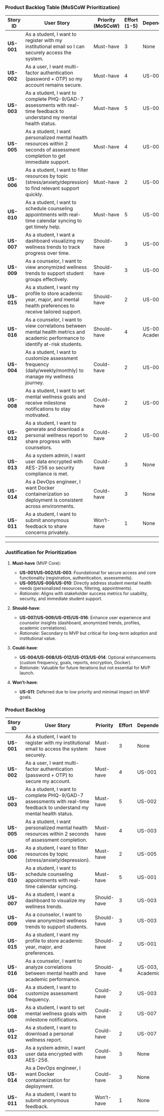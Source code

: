 ### Product Backlog Table (MoSCoW Prioritization)

| Story ID | User Story | Priority (MoSCoW) | Effort (1-5) | Dependencies |
|----------|-------------|-------------------|--------------|--------------|
| **US-001** | As a student, I want to register with my institutional email so I can securely access the system. | Must-have | 3 | None |
| **US-002** | As a user, I want multi-factor authentication (password + OTP) so my account remains secure. | Must-have | 4 | US-001 |
| **US-003** | As a student, I want to complete PHQ-9/GAD-7 assessments with real-time feedback to understand my mental health status. | Must-have | 5 | US-002 |
| **US-005** | As a student, I want personalized mental health resources within 2 seconds of assessment completion to get immediate support. | Must-have | 4 | US-003 |
| **US-006** | As a student, I want to filter resources by topic (stress/anxiety/depression) to find relevant support quickly. | Must-have | 2 | US-005 |
| **US-010** | As a student, I want to schedule counseling appointments with real-time calendar syncing to get timely help. | Must-have | 5 | US-001 |
| **US-007** | As a student, I want a dashboard visualizing my wellness trends to track progress over time. | Should-have | 3 | US-003 |
| **US-009** | As a counselor, I want to view anonymized wellness trends to support student groups effectively. | Should-have | 3 | US-003 |
| **US-015** | As a student, I want my profile to store academic year, major, and mental health preferences to receive tailored support. | Should-have | 2 | US-001 |
| **US-016** | As a counselor, I want to view correlations between mental health metrics and academic performance to identify at-risk students. | Should-have | 4 | US-003, Academic API |
| **US-004** | As a student, I want to customize assessment frequency (daily/weekly/monthly) to manage my wellness journey. | Could-have | 2 | US-003 |
| **US-008** | As a student, I want to set mental wellness goals and receive milestone notifications to stay motivated. | Could-have | 2 | US-007 |
| **US-012** | As a student, I want to generate and download a personal wellness report to share progress with counselors. | Could-have | 2 | US-007 |
| **US-013** | As a system admin, I want user data encrypted with AES-256 so security compliance is met. | Could-have | 3 | None |
| **US-014** | As a DevOps engineer, I want Docker containerization so deployment is consistent across environments. | Could-have | 3 | None |
| **US-011** | As a student, I want to submit anonymous feedback to share concerns privately. | Won’t-have | 1 | None |

---

### **Justification for Prioritization**  
1. **Must-have** (MVP Core):  
   - **US-001/US-002/US-003**: Foundational for secure access and core functionality (registration, authentication, assessments).  
   - **US-005/US-006/US-010**: Directly address student mental health needs (personalized resources, filtering, appointments).  
   - *Rationale*: Aligns with stakeholder success metrics for usability, security, and immediate student support.  

2. **Should-have**:  
   - **US-007/US-009/US-015/US-016**: Enhance user experience and counselor insights (dashboard, anonymized trends, profiles, academic correlations).  
   - *Rationale*: Secondary to MVP but critical for long-term adoption and institutional value.  

3. **Could-have**:  
   - **US-004/US-008/US-012/US-013/US-014**: Optional enhancements (custom frequency, goals, reports, encryption, Docker).  
   - *Rationale*: Valuable for future iterations but not essential for MVP launch.  

4. **Won’t-have**:  
   - **US-011**: Deferred due to low priority and minimal impact on MVP goals.
### Product Backlog  
| Story ID | User Story | Priority | Effort | Dependencies |  
|----------|-------------|----------|--------|--------------|  
| **US-001** | As a student, I want to register with my institutional email to access the system securely. | Must-have | 3 | None |  
| **US-002** | As a user, I want multi-factor authentication (password + OTP) to secure my account. | Must-have | 4 | US-001 |  
| **US-003** | As a student, I want to complete PHQ-9/GAD-7 assessments with real-time feedback to understand my mental health status. | Must-have | 5 | US-002 |  
| **US-005** | As a student, I want personalized mental health resources within 2 seconds of assessment completion. | Must-have | 4 | US-003 |  
| **US-006** | As a student, I want to filter resources by topic (stress/anxiety/depression). | Must-have | 2 | US-005 |  
| **US-010** | As a student, I want to schedule counseling appointments with real-time calendar syncing. | Must-have | 5 | US-001 |  
| **US-007** | As a student, I want a dashboard to visualize my wellness trends. | Should-have | 3 | US-003 |  
| **US-009** | As a counselor, I want to view anonymized wellness trends to support students. | Should-have | 3 | US-003 |  
| **US-015** | As a student, I want my profile to store academic year, major, and preferences. | Should-have | 2 | US-001 |  
| **US-016** | As a counselor, I want to analyze correlations between mental health and academic performance. | Should-have | 4 | US-003, Academic API |  
| **US-004** | As a student, I want to customize assessment frequency. | Could-have | 2 | US-003 |  
| **US-008** | As a student, I want to set mental wellness goals with milestone notifications. | Could-have | 2 | US-007 |  
| **US-012** | As a student, I want to download a personal wellness report. | Could-have | 2 | US-007 |  
| **US-013** | As a system admin, I want user data encrypted with AES-256. | Could-have | 3 | None |  
| **US-014** | As a DevOps engineer, I want Docker containerization for deployment. | Could-have | 3 | None |  
| **US-011** | As a student, I want to submit anonymous feedback. | Won’t-have | 1 | None |  
